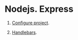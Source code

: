 # Nodejs. Express

1. [Configure project](/install-express.md).

1. [Handlebars](/install-express.md).
